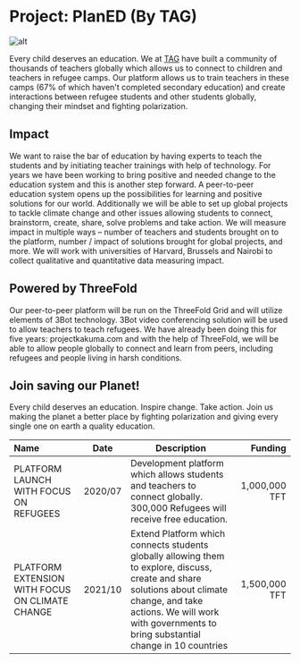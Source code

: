 # Project: PlanED (By TAG)

![alt](https://www.consciousinternet.org/threefold/info/projects/planed/planed.jpeg)

 Every child deserves an education. We at [TAG](https://takeactionglobal.org) have built a community of thousands of teachers globally which allows us to connect to children and teachers in refugee camps. Our platform allows us to train teachers in these camps (67% of which haven't completed secondary education) and create interactions between refugee students and other students globally, changing their mindset and fighting polarization.

## Impact

We want to raise the bar of education by having experts to teach the students and by initiating teacher trainings with help of technology. For years we have been working to bring positive and needed change to the education system and this is another step forward. A peer-to-peer education system opens up the possibilities for learning and positive solutions for our world. Additionally we will be able to set up global projects to tackle climate change and other issues allowing students to connect, brainstorm, create, share, solve problems and take action. We will measure impact in multiple ways – number of teachers and students brought on to the platform, number / impact of solutions brought for global projects, and more. We will work with universities of Harvard, Brussels and Nairobi to collect qualitative and quantitative data measuring impact.

## Powered by ThreeFold

Our peer-to-peer platform will be run on the ThreeFold Grid and will utilize elements of 3Bot technology. 3Bot video conferencing solution will be used to allow teachers to teach refugees. We have already been doing this for five years: projectkakuma.com and with the help of ThreeFold, we will be able to allow people globally to connect and learn from peers, including refugees and people living in harsh conditions.

## Join saving our Planet!

Every child deserves an education. Inspire change. Take action. Join us making the planet a better place by fighting polarization and giving every single one on earth a quality education.

| Name         | Date   | Description | Funding |
|:-------------|--------|-------------|---------:|
| PLATFORM LAUNCH WITH FOCUS ON REFUGEES |  2020/07 | Development platform which allows students and teachers to connect globally. 300,000 Refugees will receive free education. | 1,000,000 TFT |
| PLATFORM EXTENSION WITH FOCUS ON CLIMATE CHANGE | 2021/10|  Extend Platform which connects students globally allowing them to explore, discuss, create and share solutions about climate change, and take actions. We will work with governments to bring substantial change in 10 countries | 1,500,000 TFT |